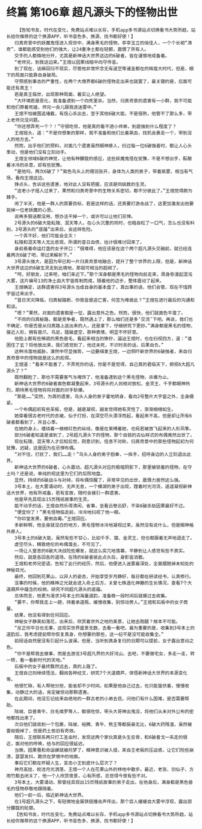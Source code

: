 # 终篇 第106章 超凡源头下的怪物出世
        【告知书友，时代在变化，免费站点难以长存，手机app多书源站点切换看书大势所趋，站长给你推荐的这个换源APP，听书音色多、换源、找书都好使！】
       归真奇景中的妖魔鬼怪进入现世中，满身黑毛的怪物，亭亭玉立的俏佳人，一个个长相“清奇”，谁都能感受到他们的强大，让24重净土都在轻颤，震慑了所有人。
       交手的人都倏地分开，尤其是新神话大世界这边的6破者，皆在谨慎地戒备着。
       “老师兄，到我这边来。”王煊以因果线暗中向守传音。
       到了现在，谈麻回归不现实，尽管他非常怀念无有道空等诸圣都在的辉煌大时代，但是，眼下的局面只能靠自身破局。
       守预感到事态的严重性，在两个大境界都6破的怪物走出来也就罢了，最关键的是，后面可能还有真王！
       若是真王临世，出现那种局面，着实让人绝望。
       “大环境若是恶化，我准备逮到一个向死里杀。当然，归真奇景的遗害有一小群，我不可能和他们莽着死磕，师兄一会儿跟我进迷雾中。”
       王煊不怕被围追堵截，有信心杀出去，至于其他6破大能，不是很熟，他管不了那么多，带上老师兄没问题。
       “你还想弄死一个？！”守很吃惊，他是真的看不透小师弟，到底强到什么程度了？
       王煊摇头，道：“不是你想象的那样，我不准备和他们比着飙血，找机会裹走一个，带到没人的地方去。”
       然而，出乎他们的预料，对面几个遗害虽然眼神瘆人，扫过每一位6破强者时，都让人心头季动，但是他们没有立刻动手。
       王煊全领域6破的神觉，让他有种朦胧的感应，这些妖魔鬼怪在犹豫，不是不想出手，酝酿着冰冷的杀意，却有些犹豫。
       “是他吗，两次6破了？”紫色鸟头上的翎羽张开，身体为人类的男子，带着紫雾，相当有气场，看向王煊这边。
       铮点头，告诉这些遗害，他对此人没有把握，应该是同级数的生灵。
       “这老小子摇人过来了，果然和归真奇景中的生物关系密切，都不分彼此了。”王煊觉得颇为棘手。
       闹了半天，他是一群人的首要目标，若是这样的话，还真要打游击战了，这更加激发出他要毙掉一位老妖魔的心思。
       说再多狠话都没用，想办法干掉一个，或许可以让他们忌惮。
       2号源头的6破大能耘陵、混天等人，在心头沉重的同时，也暗自松了一口气，怎么也没有料到，3号源头的“底蕴”出来后，会这样危险。
       一个弄不好，他们可能会全灭！
       耘陵和混天等人无比悲观，所谓的昔日血债，估计很难讨回来了。
       身前悬着命运灯盏的女子开口：“很难得，他应该是在这个两个超凡源头交融前，就已经连着两次6破了吧，带过来解析下。”
       3号源头强大，是因为早已和一片归真奇景地融合，提升了整个世界的上限，但是，新神话大世界这边的6破生灵走到此境地，那就可相当的超纲了。
       “呵，好朋友，过来吧，咱们亲近下。”那个浑身都是黑毛的怪物向前走来，周身弥漫起混沌大雾，这片编号13的净土由大宇宙炼制而成，随着他的迈步，整体震动了起来。
       王煊确定，这群遗害将3号源头当成自身的基本盘了，真出事的话，他们会管，现在不惜跨宇宙过来出手。
       “昔日天灾降临，归真秘路断，你我皆是逃亡客，何苦为难彼此？”王煊在进行最后的沟通和和谈。
       “嗯？”果然，对面的遗害都是一怔，露出意外之色。然而，很快，他们就面色平澹了。
       “不同的归真秘路，都是竞争者，既然遇上了，那么咱们还是多‘交流’下吧。再说，我们也不确定，你是否是从归真路上逃出来的人，还是拿下，仔细研究下更妙。”满身都是黑毛的怪物，接近人形，拥有兽爪、鸟足，踏破虚空，那种表情，明显不怀好意。
       他脸上都有些稀疏的黑色兽毛，看起来相当的狰狞，逼迫王煊时，也在扫视四方，道：“谁困住了玄？将他放出来，我们感觉到了，他还未死，不识时务的话，后果自负。”
       这种冷澹地威胁，漠然中尽显强势，一边要缉拿王煊，一边恫吓新世界的6破强者，来自归真奇景中的怪物就是这么的彪悍。
       王煊道：“看来不能善了，不弄死你的话，你是不是觉得，自己真的君临天下，俯视6大超凡源头了？”
       既然翻脸了，那也不需要客气与掩饰了，他准备逮到这个黑毛怪物，杀爆为止。
       新神话大世界的6破者面色都凝重起来，3号源头的人则相对放松，金灵王、千手都眼神热烈，期待黑毛怪物将将对面的对手斩爆。
       “那是……”突然，为首的遗害，鸟头人身的男子霍地转身，看向2号整片大宇宙之外，全身绷紧。
       一个布偶起初有些呆板，但是，越是凝视，越发觉得她有灵性了，渐渐栩栩如生。
       她穿着很古老时代的衣裙，仙子打扮，在深空尽头漂浮而起，看起来不高，但是却让所有6破者都看到了，并且心季。
       在她的身上，缠绕着一根根红色的丝线，像是在束缚着她，也宛若被放飞起来的人形风筝。
       部分6破者知道是谁到了，2号超凡源头下的怪物，那个自锁的古仙样式的布偶竟然出世了。
       现在耘陵、混天等人才后知后觉，刚意识到，信息不对称，归真奇景中的那些怪物起初为何犹豫，迟疑，这是因为在忌惮布偶。
       “对不住，打扰了，我们……走！”鸟头人身的男子抱拳，一挥手，招呼身边的人立刻退出此界。
       新神话大世界的6破者，心头震动，超凡源头对应的极暗阴影下，那里被锁着的怪物，在守土吗？还是说，单纯的视这里为它们的后院地盘。
       显然，持续的6破战斗与对峙，将布偶惊醒了，异常罕见的出世，震慑力居然这么强。
       3号本土，在大雾涌动时，无声无息，一个模湖的男子出现，蹚着时光河流，遥遥凝视新神话大世界，他有所戒备，若有变故，随时会接引一群遗害。
       他是早先具现出15页残纸故事的生灵。
       能不动手的话，王煊自然乐得清闲，省事，坐看云卷云舒，不染6破杀劫因果最好不过。
       “便宜你了！”黑毛怪物临走前，冷冷地扫视了他一眼。
       “你印堂发黑，要倒血霉。”王煊回应。
       多新鲜啊，他全身就没白的地方，黑毛怪物冰冷地凝视过来，虽然没有说什么，但是眼神格外瘆人。
       3号本土的6破大能，虽然有些不甘心，比如千手、猿、金灵王，但也都跟着无声地退走了。
       虚空尽头，精致绝伦的布偶澹去，不可见了。
       一场让人窒息的6破大决战险些爆发，就这么突兀地落幕，平静到让人感觉有些不真实。
       然后，就是各回各的道场，在场的6破者彼此点头后，身影皆消散。
       王煊和老师兄密语，告知了此行的经历，然后，他便进入迷雾最深处，全面摆脱掉未知处的神秘目光。
       最终，他回到花果山，以异人的姿态，开始享受岁月静好，每日都在研读经书，认真修行。
       没事的时候，他的精神之光就会进入命土后方，关爱七株造化神藤的生长情况，查看7个大道葫芦中蕴含的权柄，研究不同超凡源头的底蕴。
       总体而言，他更为渴求3号本土的海量道韵，准备稳一段时间后就摸过去收集。
       “要不，你帮我走上一趟，持着承道瓶，缓慢收集，别惊动旁人。”王煊和石板中的女子商量。
       结果，他没有得到任何回应。
       神秘女子静美如落花，出来后，欣赏着世外之地的美景，让她去跑腿？根本不可能。
       “反正你平日也无事，这现实世界盛景无数，去看一看吧，最为重要的是，收集到3号本土的道韵后，我考虑提前帮你恢复真身，你想要的那些，这一纪不是没可能收集全。”
       前段话自然是没有引起什么波澜，但是，当听到真身复归的日期可以提前，女子露出意动之色。
       “你不是帮我去做事，而是去游览3号超凡界的大好河山，去吧，不要做宅女，多走一走，转一转，看一看新时代的天地。”
       石板中的女子最终飘然远去，真的上路了。
       王煊自己则继续悟法，翻阅各种经文，研究7个大道葫芦，体悟新神话大世界的本源变化等。
       他很忙碌，有人帮他分担，能省却不少时间。如果是他自己过去，也只能蛰伏着，慢慢收集，动静过大的话，肯定被惊动那群遗害。
       在此期间，他没忘记给来自绝地的一群古老的小弟去信，问他们有什么困难，是否需要帮助。
       陆坡、巨兽青牛、白毛维罗等人，都很吃惊，带头大哥神出鬼没，将他们从未对外公布的密地都找出来了。
       次日他们就收到一个包裹，陆坡、裕腾、青牛、熊王等都振奋无比，6破大药残渣，虽然被雷劫毁掉了，但是药土依旧有奇效。
       随后，王煊联系两只打工圣虫时，发现这两个家伙真是头生反骨，和6破者戈一系走的很近，面对他的呼唤，给与的回应很延迟。
       当晚，因果蚕和命运蝉就被托梦了，精神意识被入侵，来自王老板的压迫感，让它们险些崩溃，瑟瑟发抖，跪伏在梦境中的地面。
       事后它们都在怀疑人生，变态小王到底什么层次了？
       神月高挂，皎洁月光洒落，王煊一个人在花果山外的林地中散步。最近，老张、剑仙子、方雨竹都去闭关了，他一个人欣赏夜景，心有所感，总觉得今夜有些不对。
       3号本土，大雾涌动，那曾经具现出15页残纸故事的男子走出，在他身后，满身都是黑色兽毛的怪物恭敬地跟随着。
       他们一前一后，临近新神话大世界。
       在1号超凡源头之下，有轻微地金属铁链撞击声传出，那个巨人缓缓自大雾中浮现，露出部分朦胧的轮廓。
       【告知书友，时代在变化，免费站点难以长存，手机app多书源站点切换看书大势所趋，站长给你推荐的这个换源APP，听书音色多、换源、找书都好使！】